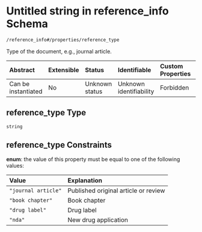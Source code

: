 # Untitled string in reference\_info Schema

```txt
/reference_info#/properties/reference_type
```

Type of the document, e.g., journal article.

| Abstract            | Extensible | Status         | Identifiable            | Custom Properties | Additional Properties | Access Restrictions | Defined In                                                                                   |
| :------------------ | :--------- | :------------- | :---------------------- | :---------------- | :-------------------- | :------------------ | :------------------------------------------------------------------------------------------- |
| Can be instantiated | No         | Unknown status | Unknown identifiability | Forbidden         | Allowed               | none                | [reference\_info.schema.json\*](../../out/reference_info.schema.json "open original schema") |

## reference\_type Type

`string`

## reference\_type Constraints

**enum**: the value of this property must be equal to one of the following values:

| Value               | Explanation                          |
| :------------------ | :----------------------------------- |
| `"journal article"` | Published original article or review |
| `"book chapter"`    | Book chapter                         |
| `"drug label"`      | Drug label                           |
| `"nda"`             | New drug application                 |
